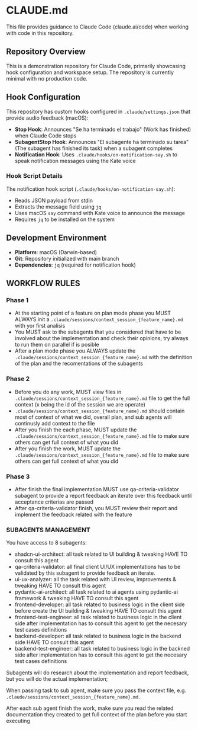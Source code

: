 # CLAUDE.md

This file provides guidance to Claude Code (claude.ai/code) when working with code in this repository.

## Repository Overview

This is a demonstration repository for Claude Code, primarily showcasing hook configuration and workspace setup. The repository is currently minimal with no production code.

## Hook Configuration

This repository has custom hooks configured in `.claude/settings.json` that provide audio feedback (macOS):

- **Stop Hook**: Announces "Se ha terminado el trabajo" (Work has finished) when Claude Code stops
- **SubagentStop Hook**: Announces "El subagente ha terminado su tarea" (The subagent has finished its task) when a subagent completes
- **Notification Hook**: Uses `.claude/hooks/on-notification-say.sh` to speak notification messages using the Kate voice

### Hook Script Details

The notification hook script (`.claude/hooks/on-notification-say.sh`):
- Reads JSON payload from stdin
- Extracts the message field using `jq`
- Uses macOS `say` command with Kate voice to announce the message
- Requires `jq` to be installed on the system

## Development Environment

- **Platform**: macOS (Darwin-based)
- **Git**: Repository initialized with main branch
- **Dependencies**: `jq` (required for notification hook)

## WORKFLOW RULES
### Phase 1
- At the starting point of a feature on plan mode phase you MUST ALWAYS init a `.claude/sessions/context_session_{feature_name}.md` with yor first analisis
- You MUST ask to the subagents that you considered that have to be involved about the implementation and check their opinions, try always to run them on parallel if is posible
- After a plan mode phase you ALWAYS update the `.claude/sessions/context_session_{feature_name}.md` with the definition of the plan and the recomentations of the subagents
### Phase 2
- Before you do any work, MUST view files in `.claude/sessions/context_session_{feature_name}.md` file to get the full context (x being the id of the session we are operate)
- `.claude/sessions/context_session_{feature_name}.md` should contain most of context of what we did, overall plan, and sub agents will continusly add context to the file
- After you finish the each phase, MUST update the `.claude/sessions/context_session_{feature_name}.md` file to make sure others can get full context of what you did
- After you finish the work, MUST update the `.claude/sessions/context_session_{feature_name}.md` file to make sure others can get full context of what you did
### Phase 3
- After finish the final implementation MUST use qa-criteria-validator subagent to provide a report feedback an iterate over this feedback until acceptance criterias are passed
- After qa-criteria-validator finish, you MUST review their report and implement the feedback related with the feature

### SUBAGENTS MANAGEMENT
You have access to 8 subagents:
- shadcn-ui-architect: all task related to UI building & tweaking HAVE TO consult this agent
- qa-criteria-validator: all final client UI/UX implementations has to be validated by this subagent to provide feedback an iterate.
- ui-ux-analyzer: all the task related with UI review, improvements & tweaking HAVE TO consult this agent
- pydantic-ai-architect: all task related to ai agents using pydantic-ai framework & tweaking HAVE TO consult this agent
- frontend-developer: all task related to business logic in the client side before create the UI building & tweaking HAVE TO consult this agent
- frontend-test-engineer: all task related to business logic in the client side after implementation has to consult this agent to get the necesary test cases definitions
- backend-developer: all task related to business logic in the backend side HAVE TO consult this agent
- backend-test-engineer: all task related to business logic in the backned side after implementation has to consult this agent to get the necesary test cases definitions

Subagents will do research about the implementation and report feedback, but you will do the actual implementation;

When passing task to sub agent, make sure you pass the context file, e.g. `.claude/sessions/context_session_{feature_name}.md`.

After each sub agent finish the work, make sure you read the related documentation they created to get full context of the plan before you start executing
